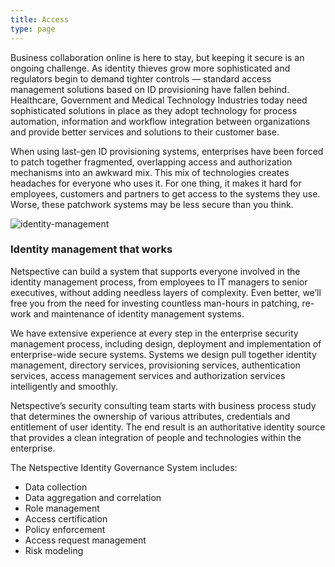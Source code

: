 ```yaml
---
title: Access
type: page
---
```

Business collaboration online is here to stay, but keeping it secure is an ongoing challenge. As identity thieves grow more sophisticated and regulators begin to demand tighter controls — standard access management solutions based on ID provisioning have fallen behind. Healthcare, Government and Medical Technology Industries today need sophisticated solutions in place as they adopt technology for process automation, information and workflow integration between organizations and provide better services and solutions to their customer base.

When using last-gen ID provisioning systems, enterprises have been forced to patch together fragmented, overlapping access and authorization mechanisms into an awkward mix. This mix of technologies creates headaches for everyone who uses it. For one thing, it makes it hard for employees, customers and partners to get access to the systems they use. Worse, these patchwork systems may be less secure than you think.

![identity-management](/img/technology-services/identity-management.jpg#right)

### Identity management that works

Netspective can build a system that supports everyone involved in the identity management process, from employees to IT managers to senior executives, without adding needless layers of complexity. Even better, we’ll free you from the need for investing countless man-hours in patching, re-work and maintenance of identity management systems.

We have extensive experience at every step in the enterprise security management process, including design, deployment and implementation of enterprise-wide secure systems. Systems we design pull together identity management, directory services, provisioning services, authentication services, access management services and authorization services intelligently and smoothly.

Netspective’s security consulting team starts with business process study that determines the ownership of various attributes, credentials and entitlement of user identity. The end result is an authoritative identity source that provides a clean integration of people and technologies within the enterprise.

The Netspective Identity Governance System includes:

* Data collection
* Data aggregation and correlation
* Role management
* Access certification
* Policy enforcement
* Access request management
* Risk modeling